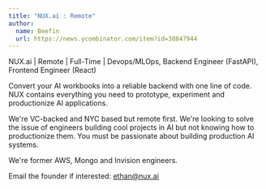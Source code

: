 ```yaml
---
title: "NUX.ai : Remote"
author:
  name: Beefin
  url: https://news.ycombinator.com/item?id=38847944
---
```

NUX.ai | Remote | Full-Time | Devops&#x2F;MLOps, Backend Engineer (FastAPI), Frontend Engineer (React)

Convert your AI workbooks into a reliable backend with one line of code. NUX contains everything you need to prototype, experiment and productionize AI applications.

We&#x27;re VC-backed and NYC based but remote first. We&#x27;re looking to solve the issue of engineers building cool projects in AI but not knowing how to productionize them. You must be passionate about building production AI systems.

We&#x27;re former AWS, Mongo and Invision engineers.

Email the founder if interested: ethan@nux.ai
